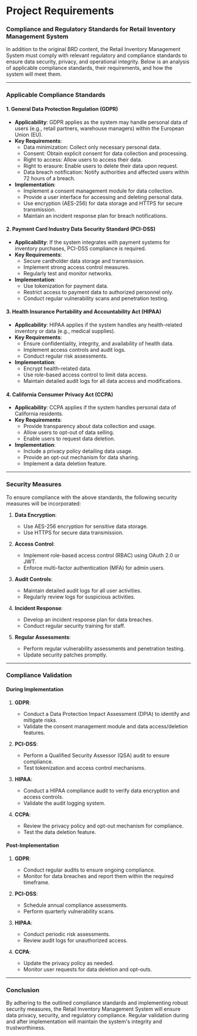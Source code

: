# Project Requirements

### Compliance and Regulatory Standards for Retail Inventory Management System

In addition to the original BRD content, the Retail Inventory Management System must comply with relevant regulatory and compliance standards to ensure data security, privacy, and operational integrity. Below is an analysis of applicable compliance standards, their requirements, and how the system will meet them.

---

### **Applicable Compliance Standards**

#### 1. **General Data Protection Regulation (GDPR)**
   - **Applicability**: GDPR applies as the system may handle personal data of users (e.g., retail partners, warehouse managers) within the European Union (EU).
   - **Key Requirements**:
     - Data minimization: Collect only necessary personal data.
     - Consent: Obtain explicit consent for data collection and processing.
     - Right to access: Allow users to access their data.
     - Right to erasure: Enable users to delete their data upon request.
     - Data breach notification: Notify authorities and affected users within 72 hours of a breach.
   - **Implementation**:
     - Implement a consent management module for data collection.
     - Provide a user interface for accessing and deleting personal data.
     - Use encryption (AES-256) for data storage and HTTPS for secure transmission.
     - Maintain an incident response plan for breach notifications.

#### 2. **Payment Card Industry Data Security Standard (PCI-DSS)**
   - **Applicability**: If the system integrates with payment systems for inventory purchases, PCI-DSS compliance is required.
   - **Key Requirements**:
     - Secure cardholder data storage and transmission.
     - Implement strong access control measures.
     - Regularly test and monitor networks.
   - **Implementation**:
     - Use tokenization for payment data.
     - Restrict access to payment data to authorized personnel only.
     - Conduct regular vulnerability scans and penetration testing.

#### 3. **Health Insurance Portability and Accountability Act (HIPAA)**
   - **Applicability**: HIPAA applies if the system handles any health-related inventory or data (e.g., medical supplies).
   - **Key Requirements**:
     - Ensure confidentiality, integrity, and availability of health data.
     - Implement access controls and audit logs.
     - Conduct regular risk assessments.
   - **Implementation**:
     - Encrypt health-related data.
     - Use role-based access control to limit data access.
     - Maintain detailed audit logs for all data access and modifications.

#### 4. **California Consumer Privacy Act (CCPA)**
   - **Applicability**: CCPA applies if the system handles personal data of California residents.
   - **Key Requirements**:
     - Provide transparency about data collection and usage.
     - Allow users to opt-out of data selling.
     - Enable users to request data deletion.
   - **Implementation**:
     - Include a privacy policy detailing data usage.
     - Provide an opt-out mechanism for data sharing.
     - Implement a data deletion feature.

---

### **Security Measures**

To ensure compliance with the above standards, the following security measures will be incorporated:

1. **Data Encryption**:
   - Use AES-256 encryption for sensitive data storage.
   - Use HTTPS for secure data transmission.

2. **Access Control**:
   - Implement role-based access control (RBAC) using OAuth 2.0 or JWT.
   - Enforce multi-factor authentication (MFA) for admin users.

3. **Audit Controls**:
   - Maintain detailed audit logs for all user activities.
   - Regularly review logs for suspicious activities.

4. **Incident Response**:
   - Develop an incident response plan for data breaches.
   - Conduct regular security training for staff.

5. **Regular Assessments**:
   - Perform regular vulnerability assessments and penetration testing.
   - Update security patches promptly.

---

### **Compliance Validation**

#### **During Implementation**
1. **GDPR**:
   - Conduct a Data Protection Impact Assessment (DPIA) to identify and mitigate risks.
   - Validate the consent management module and data access/deletion features.

2. **PCI-DSS**:
   - Perform a Qualified Security Assessor (QSA) audit to ensure compliance.
   - Test tokenization and access control mechanisms.

3. **HIPAA**:
   - Conduct a HIPAA compliance audit to verify data encryption and access controls.
   - Validate the audit logging system.

4. **CCPA**:
   - Review the privacy policy and opt-out mechanism for compliance.
   - Test the data deletion feature.

#### **Post-Implementation**
1. **GDPR**:
   - Conduct regular audits to ensure ongoing compliance.
   - Monitor for data breaches and report them within the required timeframe.

2. **PCI-DSS**:
   - Schedule annual compliance assessments.
   - Perform quarterly vulnerability scans.

3. **HIPAA**:
   - Conduct periodic risk assessments.
   - Review audit logs for unauthorized access.

4. **CCPA**:
   - Update the privacy policy as needed.
   - Monitor user requests for data deletion and opt-outs.

---

### **Conclusion**

By adhering to the outlined compliance standards and implementing robust security measures, the Retail Inventory Management System will ensure data privacy, security, and regulatory compliance. Regular validation during and after implementation will maintain the system's integrity and trustworthiness.